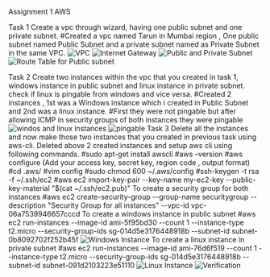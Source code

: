 Assignment 1 AWS

Task 1
Create a vpc through wizard, having one public subnet and one private subnet.
#Created a vpc named Tarun in Mumbai region , One public subnet named 
Public Subnet and a private subnet named as Private Subnet in the same VPC.
![VPC](https://github.com/tarungoel1995/assignments/blob/master/AWS/day1/media/VPC.png)
![Internet Gateway](https://github.com/tarungoel1995/assignments/blob/master/AWS/day1/media/IWGattachedtovpc.png)
![Public and Private Subnet](https://github.com/tarungoel1995/assignments/blob/master/AWS/day1/media/Public%20and%20Private%20SUbnet.png)
![Route Table for Public subnet](https://github.com/tarungoel1995/assignments/blob/master/AWS/day1/media/routetablesforpublicsubnet.png)

Task 2
Create two instances within the vpc that you created in task 1, windows instance in public subnet and linux instance in private subnet. check if linux is pingable from windows and vice versa.
#Created 2 instances , 1st was a Windows instance which i created in Public Subnet and 2nd was a linux instance. 
#First they were not pingable but after allowing ICMP in security groups of both instances they were pingable 
![windos and linux instances](https://github.com/tarungoel1995/assignments/blob/master/AWS/day1/media/instances.png)
![pingable](https://github.com/tarungoel1995/assignments/blob/master/AWS/day1/media/pingaftericmp.png)
Task 3
Delete all the instances and now make those two instances that you created in previous task using aws-cli.
Deleted above 2 created instances and setup aws cli using following commands.
#sudo apt-get install awscli
#aws –version
#aws configure (Add your access key, secret key, region code , output format)
#cd .aws/
#vim config
#sudo chmod 600 ~/.aws/config
#ssh-keygen -t rsa -f ~/.ssh/ec2
#aws ec2 import-key-pair --key-name my-ec2-key --public-key-material "$(cat ~/.ssh/ec2.pub)"
To create a security group for both instances
#aws ec2 create-security-group --group-name securitygroup --description "Security Group for all instances" --vpc-id vpc-06a7539946657cccd
To create a windows instance in public subnet
#aws ec2 run-instances --image-id  ami-5f95bd30 --count 1 --instance-type t2.micro --security-group-ids sg-014d5e3176448918b --subnet-id subnet-0b8092702f252b45f
![Windows Instance](https://github.com/tarungoel1995/assignments/blob/master/AWS/day1/media/publicinstanceusingcli.png)
To create a linux instance in private subnet
#aws ec2 run-instances --image-id ami-76d6f519 --count 1 --instance-type t2.micro --security-group-ids sg-014d5e3176448918b --subnet-id subnet-091d2103223e51110
![Linux Instance](https://github.com/tarungoel1995/assignments/blob/master/AWS/day1/media/privateinstanceusingcli.png)
![Verification](https://github.com/tarungoel1995/assignments/blob/master/AWS/day1/media/instancescreatedusingcli.png)